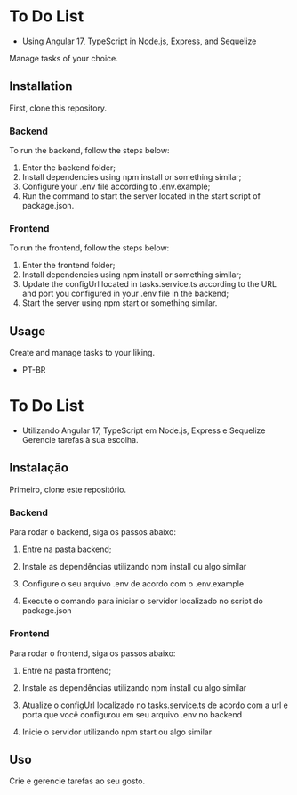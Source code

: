 # To Do List
 - Using Angular 17, TypeScript in Node.js, Express, and Sequelize

Manage tasks of your choice.

## Installation

First, clone this repository.

### Backend

To run the backend, follow the steps below:

1. Enter the backend folder;
2. Install dependencies using npm install or something similar;
3. Configure your .env file according to .env.example;
4. Run the command to start the server located in the start script of package.json.

### Frontend

To run the frontend, follow the steps below:

1. Enter the frontend folder;
2. Install dependencies using npm install or something similar;
3. Update the configUrl located in tasks.service.ts according to the URL and port you configured in your .env file in the backend;
4. Start the server using npm start or something similar.

## Usage

Create and manage tasks to your liking.

- PT-BR

# To Do List
- Utilizando Angular 17, TypeScript em Node.js, Express e Sequelize
Gerencie tarefas à sua escolha.

## Instalação

Primeiro, clone este repositório.

### Backend

Para rodar o backend, siga os passos abaixo:

1. Entre na pasta backend;

2. Instale as dependências utilizando npm install ou algo similar

3. Configure o seu arquivo .env de acordo com o .env.example

4. Execute o comando para iniciar o servidor localizado no script do package.json

### Frontend

Para rodar o frontend, siga os passos abaixo:

1. Entre na pasta frontend;

2. Instale as dependências utilizando npm install ou algo similar

3. Atualize o configUrl localizado no tasks.service.ts de acordo com a url e porta que você configurou em seu arquivo .env no backend
  
4. Inicie o servidor utilizando npm start ou algo similar

## Uso

Crie e gerencie tarefas ao seu gosto.


